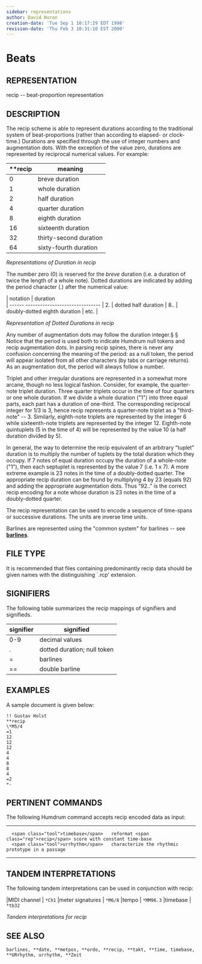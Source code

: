```yaml
---
sidebar: representations
author: David Huron
creation-date: 'Tue Sep 1 10:17:29 EDT 1998'
revision-date: 'Thu Feb 3 10:31:10 EST 2000'
---
```



Beats
================================

## REPRESENTATION ##

 <span class="rep">recip</span> \-- beat-proportion representation

## DESCRIPTION ##

 The <span class="rep">recip</span> scheme is able to represent durations according to
 the traditional system of beat-proportions (rather than according to
 elapsed- or clock-time.) Durations are specified through the use of
 integer numbers and augmentation dots. With the exception of the value
 zero, durations are represented by reciprocal numerical values. For
 example:

| \*\*recip | meaning
|-----------|--------
|   0   |   breve duration
|   1   |   whole duration
|   2   |   half duration
|   4   |   quarter duration
|   8   |   eighth duration
|   16  |   sixteenth duration
|   32  |   thirty-second duration
|   64  |   sixty-fourth duration

 *Representations of Duration in <span class="rep">recip</span>*

 The number zero (0) is reserved for the *breve* duration (i.e. a
 duration of twice the length of a whole note). Dotted durations are
 indicated by adding the period character (.) after the numerical
 value:

  | notation	| duration	
  | ------ -------------------------------
  | 2.    	| dotted half duration
  | 8..   	| doubly-dotted eighth duration
  | etc.   	|

 *Representation of Dotted Durations in <span class="rep">recip</span>*

 Any number of augmentation dots may follow the duration integer.§ §
 Notice that the period is used both to indicate Humdrum null tokens
 and <span class="rep">recip</span> augmentation dots. In parsing <span class="rep">recip</span> spines,
 there is never any confusion concerning the meaning of the period: as
 a null token, the period will appear isolated from all other
 characters (by tabs or carriage returns). As an augmentation dot, the
 period will always follow a number.

 Triplet and other irregular durations are represented in a somewhat
 more arcane, though no less logical fashion. Consider, for example,
 the quarter-note triplet duration. Three quarter triplets occur in the
 time of four quarters or one whole duration. If we divide a whole
 duration (\"1\") into three equal parts, each part has a duration of
 one-third. The corresponding reciprocal integer for 1/3 is 3, hence
 <span class="rep">recip</span> represents a quarter-note triplet as a \"third-note\"
 \-- 3. Similarly, eighth-note triplets are represented by the integer
 6 while sixteenth-note triplets are represented by the integer 12.
 Eighth-note quintuplets (5 in the time of 4) will be represented by
 the value 10 (a half duration divided by 5).

 In general, the way to determine the <span class="rep">recip</span> equivalent of an
 arbitrary \"tuplet\" duration is to multiply the number of tuplets by
 the total duration which they occupy. If 7 notes of equal duration
 occupy the duration of a whole-note (\"1\"), then each septuplet is
 represented by the value 7 (i.e. 1 x 7). A more extreme example is 23
 notes in the time of a doubly-dotted quarter. The appropriate
 <span class="rep">recip</span> duration can be found by multiplying 4 by 23 (equals 92)
 and adding the appropriate augmentation dots. Thus \"92..\" is the
 correct <span class="rep">recip</span> encoding for a note whose duration is 23 notes
 in the time of a doubly-dotted quarter.

 The <span class="rep">recip</span> representation can be used to encode a sequence of
 time-spans or successive durations. The units are inverse time units.

 Barlines are represented using the \"common system\" for barlines \--
 see [**barlines**](barlines.rep.html).

## FILE TYPE ##

 It is recommended that files containing predominantly <span class="rep">recip</span> data
 should be given names with the distinguishing \`.rcp\' extension.

## SIGNIFIERS ##

 The following table summarizes the <span class="rep">recip</span> mappings of
 signifiers and signifieds.

  | signifier | signified |	
  | ----------| ----------|
  | 0-9       |	decimal values
  | .         | dotted duration; null token
  | =         | barlines
  | ==        | double barline


## EXAMPLES ##

 A sample document is given below:

```
!! Gustav Holst
**recip
\*M5/4
=1
12
12
12
4
4
8
8
4
=2
*-
```

## PERTINENT COMMANDS ##

 The following Humdrum command accepts <span class="rep">recip</span> encoded data as
 input:

   -- ------------------------------------------- ------------------------------------------------------
                                                  
      <span class="tool">timebase</span>   reformat <span class="rep">recip</span> score with constant time-base
      <span class="tool">urrhythm</span>   characterize the rhythmic prototype in a passage
   -- ------------------------------------------- ------------------------------------------------------

## TANDEM INTERPRETATIONS ##

 The following tandem interpretations can be used in conjunction with
 <span class="rep">recip</span>:

   |MIDI channel      | `*Ch1`
   |meter signatures  | `*M6/8`
   |tempo             | `*MM96.3`
   |timebase          | `*tb32`

 *Tandem interpretations for <span class="rep">recip</span>*

## SEE ALSO ##

 `barlines, **date, **metpos, **ordo, **recip, **takt, **time, timebase, **URrhythm, urrhythm, **Zeit`

